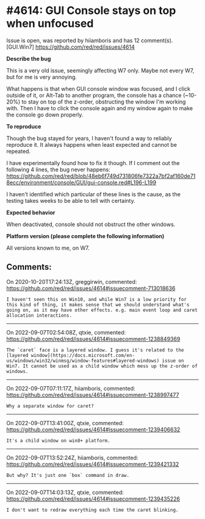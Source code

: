 
#4614: GUI Console stays on top when unfocused
================================================================================
Issue is open, was reported by hiiamboris and has 12 comment(s).
[GUI.Win7]
<https://github.com/red/red/issues/4614>

**Describe the bug**

This is a very old issue, seemingly affecting W7 only. Maybe not every W7, but for me is very annoying.

What happens is that when GUI console window was focused, and I click outside of it, or Alt-Tab to another program, the console has a chance (~10-20%) to stay on top of the z-order, obstructing the window I'm working with. Then I have to click the console again and my window again to make the console go down properly.

**To reproduce**

Though the bug stayed for years, I haven't found a way to reliably reproduce it. It always happens when least expected and cannot be repeated.

I have experimentally found how to fix it though. If I comment out the following 4 lines, the bug never happens:
https://github.com/red/red/blob/48eb6f749d731806fe7322a7bf2af160de718ecc/environment/console/GUI/gui-console.red#L196-L199

I haven't identified which particular of these lines is the cause, as the testing takes weeks to be able to tell with certainty.

**Expected behavior**

When deactivated, console should not obstruct the other windows.

**Platform version (please complete the following information)**

All versions known to me, on W7.



Comments:
--------------------------------------------------------------------------------

On 2020-10-20T17:24:13Z, greggirwin, commented:
<https://github.com/red/red/issues/4614#issuecomment-713018636>

    I haven't seen this on Win10, and while Win7 is a low priority for this kind of thing, it makes sense that we should understand what's going on, as it may have other effects. e.g. main event loop and caret allocation interactions.

--------------------------------------------------------------------------------

On 2022-09-07T02:54:08Z, qtxie, commented:
<https://github.com/red/red/issues/4614#issuecomment-1238849369>

    The `caret` face is a layered window. I guess it's related to the [layered window](https://docs.microsoft.com/en-us/windows/win32/winmsg/window-features#layered-windows) issue on Win7. It cannot be used as a child window which mess up the z-order of windows. 

--------------------------------------------------------------------------------

On 2022-09-07T07:11:17Z, hiiamboris, commented:
<https://github.com/red/red/issues/4614#issuecomment-1238997477>

    Why a separate window for caret?

--------------------------------------------------------------------------------

On 2022-09-07T13:41:00Z, qtxie, commented:
<https://github.com/red/red/issues/4614#issuecomment-1239406632>

    It's a child window on win8+ platform.

--------------------------------------------------------------------------------

On 2022-09-07T13:52:24Z, hiiamboris, commented:
<https://github.com/red/red/issues/4614#issuecomment-1239421332>

    But why? It's just one `box` command in draw.

--------------------------------------------------------------------------------

On 2022-09-07T14:03:13Z, qtxie, commented:
<https://github.com/red/red/issues/4614#issuecomment-1239435226>

    I don't want to redraw everything each time the caret blinking.

